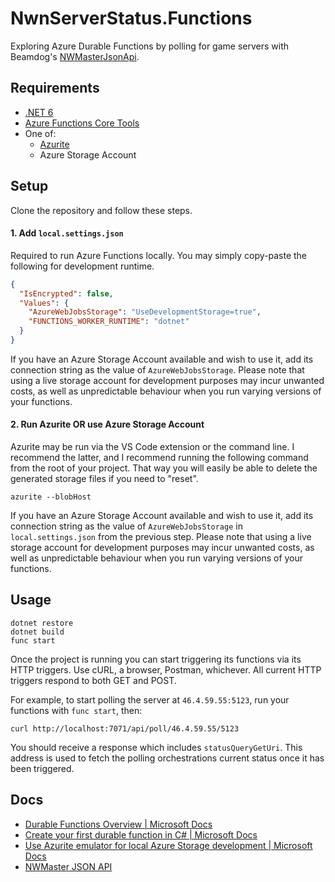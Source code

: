 # NwnServerStatus.Functions

Exploring Azure Durable Functions by polling for game servers with Beamdog's [NWMasterJsonApi](https://api.nwn.beamdog.net/v1/).

## Requirements
* [.NET 6](https://dotnet.microsoft.com/en-us/download/dotnet/6.0)
* [Azure Functions Core Tools](https://docs.microsoft.com/en-us/azure/azure-functions/functions-run-local?tabs=v4%2Cwindows%2Ccsharp%2Cportal%2Cbash%2Ckeda)
* One of:
  * [Azurite](https://docs.microsoft.com/en-us/azure/storage/common/storage-use-azurite?tabs=visual-studio-code)
  * Azure Storage Account
 
## Setup
Clone the repository and follow these steps.

#### 1. Add `local.settings.json`
Required to run Azure Functions locally. You may simply copy-paste the following for development runtime.
```json
{
  "IsEncrypted": false,
  "Values": {
    "AzureWebJobsStorage": "UseDevelopmentStorage=true",
    "FUNCTIONS_WORKER_RUNTIME": "dotnet"
  }
}
```
If you have an Azure Storage Account available and wish to use it, add its connection string as the value of `AzureWebJobsStorage`. Please note that using a live storage account for development purposes may incur unwanted costs, as well as unpredictable behaviour when you run varying versions of your functions.

#### 2. Run Azurite OR use Azure Storage Account
Azurite may be run via the VS Code extension or the command line. I recommend the latter, and I recommend running the following command from the root of your project. That way you will easily be able to delete the generated storage files if you need to "reset".
```
azurite --blobHost
```

If you have an Azure Storage Account available and wish to use it, add its connection string as the value of `AzureWebJobsStorage` in `local.settings.json` from the previous step. Please note that using a live storage account for development purposes may incur unwanted costs, as well as unpredictable behaviour when you run varying versions of your functions.

## Usage
```
dotnet restore
dotnet build
func start
```

Once the project is running you can start triggering its functions via its HTTP triggers. Use cURL, a browser, Postman, whichever. All current HTTP triggers respond to both GET and POST.

For example, to start polling the server at `46.4.59.55:5123`, run your functions with `func start`, then:
```
curl http://localhost:7071/api/poll/46.4.59.55/5123
```

You should receive a response which includes `statusQueryGetUri`. This address is used to fetch the polling orchestrations current status once it has been triggered.

## Docs
- [Durable Functions Overview | Microsoft Docs](https://docs.microsoft.com/en-us/azure/azure-functions/durable/durable-functions-overview?tabs=csharp)
- [Create your first durable function in C# | Microsoft Docs](https://docs.microsoft.com/en-us/azure/azure-functions/durable/durable-functions-create-first-csharp?pivots=code-editor-vscode)
- [Use Azurite emulator for local Azure Storage development | Microsoft Docs](https://docs.microsoft.com/en-us/azure/storage/common/storage-use-azurite?tabs=visual-studio-code)
- [NWMaster JSON API](https://api.nwn.beamdog.net/v1/)
